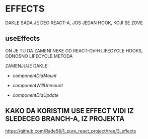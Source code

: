 # EFFECTS

DAKLE SADA JE DEO REACT-A, JOS JEDAN HOOK, KOJI SE ZOVE

## useEffects

ON JE TU DA ZAMENI NEKE OD REACT-OVIH LIFECYCLE HOOKS, ODNOSNO LIFECYCLE METODA

ZAMENJUJE DAKLE:

- *componentDidMount*

- *componentWillUnmount*

- *componentDidUpdate*

## KAKO DA KORISTIM USE EFFECT VIDI IZ SLEDECEG BRANCH-A, IZ PROJEKTA

<https://github.com/Rade58/1_pure_react_project/tree/3_effects>
